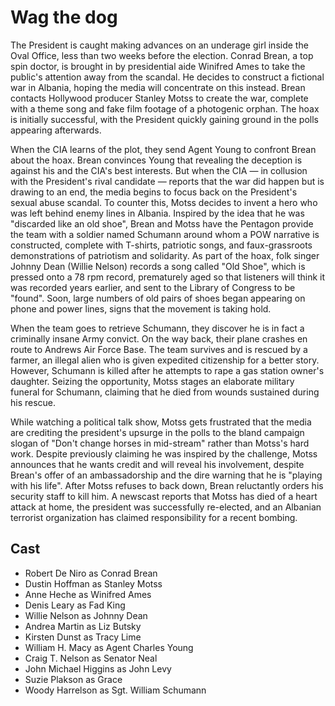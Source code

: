 # Wag the dog


The President is caught making advances on an underage girl inside the Oval Office, less than two weeks before the election. Conrad Brean, a top spin doctor, is brought in by presidential aide Winifred Ames to take the public's attention away from the scandal. He decides to construct a fictional war in Albania, hoping the media will concentrate on this instead. Brean contacts Hollywood producer Stanley Motss to create the war, complete with a theme song and fake film footage of a photogenic orphan. The hoax is initially successful, with the President quickly gaining ground in the polls appearing afterwards.

When the CIA learns of the plot, they send Agent Young to confront Brean about the hoax. Brean convinces Young that revealing the deception is against his and the CIA's best interests. But when the CIA — in collusion with the President's rival candidate — reports that the war did happen but is drawing to an end, the media begins to focus back on the President's sexual abuse scandal. To counter this, Motss decides to invent a hero who was left behind enemy lines in Albania. Inspired by the idea that he was "discarded like an old shoe", Brean and Motss have the Pentagon provide the team with a soldier named Schumann around whom a POW narrative is constructed, complete with T-shirts, patriotic songs, and faux-grassroots demonstrations of patriotism and solidarity. As part of the hoax, folk singer Johnny Dean (Willie Nelson) records a song called "Old Shoe", which is pressed onto a 78 rpm record, prematurely aged so that listeners will think it was recorded years earlier, and sent to the Library of Congress to be "found". Soon, large numbers of old pairs of shoes began appearing on phone and power lines, signs that the movement is taking hold.

When the team goes to retrieve Schumann, they discover he is in fact a criminally insane Army convict. On the way back, their plane crashes en route to Andrews Air Force Base. The team survives and is rescued by a farmer, an illegal alien who is given expedited citizenship for a better story. However, Schumann is killed after he attempts to rape a gas station owner's daughter. Seizing the opportunity, Motss stages an elaborate military funeral for Schumann, claiming that he died from wounds sustained during his rescue.

While watching a political talk show, Motss gets frustrated that the media are crediting the president's upsurge in the polls to the bland campaign slogan of "Don't change horses in mid-stream" rather than Motss's hard work. Despite previously claiming he was inspired by the challenge, Motss announces that he wants credit and will reveal his involvement, despite Brean's offer of an ambassadorship and the dire warning that he is "playing with his life". After Motss refuses to back down, Brean reluctantly orders his security staff to kill him. A newscast reports that Motss has died of a heart attack at home, the president was successfully re-elected, and an Albanian terrorist organization has claimed responsibility for a recent bombing.

## Cast
* Robert De Niro as Conrad Brean
* Dustin Hoffman as Stanley Motss
* Anne Heche as Winifred Ames
* Denis Leary as Fad King
* Willie Nelson as Johnny Dean
* Andrea Martin as Liz Butsky
* Kirsten Dunst as Tracy Lime
* William H. Macy as Agent Charles Young
* Craig T. Nelson as Senator Neal
* John Michael Higgins as John Levy
* Suzie Plakson as Grace
* Woody Harrelson as Sgt. William Schumann